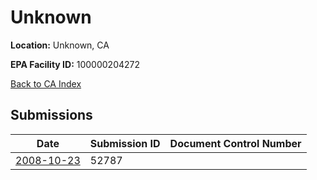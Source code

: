 # Unknown

**Location:** Unknown, CA

**EPA Facility ID:** 100000204272

[Back to CA Index](../../index.md)

## Submissions

| Date | Submission ID | Document Control Number |
|------|--------------|-------------------------|
| [2008-10-23](submissions/52787.md) | 52787 |  |
